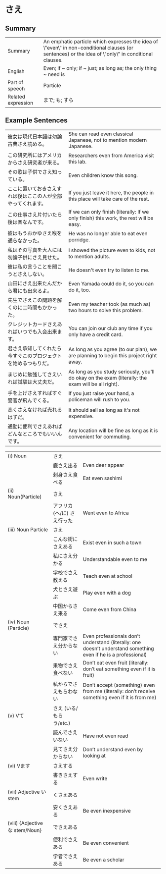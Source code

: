 # さえ

## Summary

<table><tr>   <td>Summary</td>   <td>An emphatic particle which expresses the idea of \"even\" in non-conditional clauses (or sentences) or the idea of \"only\" in conditional clauses.</td></tr><tr>   <td>English</td>   <td>Even; if ~ only; if ~ just; as long as; the only thing ~ need is</td></tr><tr>   <td>Part of speech</td>   <td>Particle</td></tr><tr>   <td>Related expression</td>   <td>まで; も; すら</td></tr></table>

## Example Sentences

<table><tr>   <td>彼女は現代日本語は勿論古典さえ読める。</td>   <td>She can read even classical Japanese, not to mention modern Japanese.</td></tr><tr>   <td>この研究所にはアメリカからさえ研究者が来る。</td>   <td>Researchers even from America visit this lab.</td></tr><tr>   <td>その歌は子供でさえ知っている。</td>   <td>Even children know this song.</td></tr><tr>   <td>ここに置いておきさえすれば後はここの人が全部やってくれます。</td>   <td>If you just leave it here, the people in this place will take care of the rest.</td></tr><tr>   <td>この仕事さえ片付いたら後は楽なんです。</td>   <td>If we can only finish (literally: If we only finish) this work, the rest will be easy.</td></tr><tr>   <td>彼はもうおかゆさえ喉を通らなかった。</td>   <td>He was no longer able to eat even porridge.</td></tr><tr>   <td>私はその写真を大人には勿論子供にさえ見せた。</td>   <td>I showed the picture even to kids, not to mention adults.</td></tr><tr>   <td>彼は私の言うことを聞こうとさえしない。</td>   <td>He doesn't even try to listen to me.</td></tr><tr>   <td>山田にさえ出来たんだから君にも出来るよ。</td>   <td>Even Yamada could do it, so you can do it, too.</td></tr><tr>   <td>先生でさえこの問題を解くのに二時間もかかった。</td>   <td>Even my teacher took (as much as) two hours to solve this problem.</td></tr><tr>   <td>クレジットカードさえあればいつでも入会出来ます。</td>   <td>You can join our club any time if you only have a credit card.</td></tr><tr>   <td>君さえ承知してくれたら今すぐこのプロジェクトを始めるつもりだ。</td>   <td>As long as you agree (to our plan), we are planning to begin this project right away.</td></tr><tr>   <td>まじめに勉強してさえいれば試験は大丈夫だ。</td>   <td>As long as you study seriously, you'll do okay on the exam (literally: the exam will be all right).</td></tr><tr>   <td>手を上げさえすればすぐ警官が飛んでくる。</td>   <td>If you just raise your hand, a policeman will rush to you.</td></tr><tr>   <td>高くさえなければ売れるはずだ。</td>   <td>It should sell as long as it's not expensive.</td></tr><tr>   <td>通勤に便利でさえあればどんなところでもいいんです。</td>   <td>Any location will be fine as long as it is convenient for commuting.</td></tr></table>

<table class="table"><tbody><tr class="tr head"><td class="td"><span class="numbers">(i)</span> <span class="bold">Noun</span></td><td class="td"><span class="concept">さえ</span></td><td class="td"></td></tr><tr class="tr"><td class="td"></td><td class="td"><span>鹿</span><span class="concept">さえ</span><span>出る</span></td><td class="td"><span>Even deer appear</span></td></tr><tr class="tr"><td class="td"></td><td class="td"><span>刺身</span><span class="concept">さえ</span><span>食べる</span></td><td class="td"><span>Eat even sashimi</span></td></tr><tr class="tr head"><td class="td"><span class="numbers">(ii)</span> <span class="bold">Noun(Particle)</span> </td><td class="td"><span class="concept">さえ</span></td><td class="td"></td></tr><tr class="tr"><td class="td"></td><td class="td"><span>アフリカ(へ/に)</span> <span class="concept">さえ</span><span>行った</span></td><td class="td"><span>Went even to Africa</span></td></tr><tr class="tr head"><td class="td"><span class="numbers">(iii)</span> <span class="bold">Noun Particle</span></td><td class="td"><span class="concept">さえ</span></td><td class="td"></td></tr><tr class="tr"><td class="td"></td><td class="td"><span>こんな街に</span><span class="concept">さえ</span><span>ある</span></td><td class="td"><span>Exist even in such a town</span></td></tr><tr class="tr"><td class="td"></td><td class="td"><span>私に</span><span class="concept">さえ</span><span>分かる</span></td><td class="td"><span>Understandable even to me</span></td></tr><tr class="tr"><td class="td"></td><td class="td"><span>学校で</span><span class="concept">さえ</span><span>教える</span></td><td class="td"><span>Teach even at school</span></td></tr><tr class="tr"><td class="td"></td><td class="td"><span>犬と</span><span class="concept">さえ</span><span>遊ぶ</span></td><td class="td"><span>Play even with a dog</span></td></tr><tr class="tr"><td class="td"></td><td class="td"><span>中国から</span><span class="concept">さえ</span><span>来る</span></td><td class="td"><span>Come even from China</span></td></tr><tr class="tr head"><td class="td"><span class="numbers">(iv)</span> <span class="bold">Noun (Particle)</span> </td><td class="td"><span>で</span><span class="concept">さえ</span></td><td class="td"></td></tr><tr class="tr"><td class="td"></td><td class="td"><span>専門家で</span><span class="concept">さえ</span><span>分からない</span></td><td class="td"><span>Even professionals don’t understand (literally: one doesn’t understand something even if he is a professional)</span> </td></tr><tr class="tr"><td class="td"></td><td class="td"><span>果物で</span><span class="concept">さえ</span><span>食べない</span></td><td class="td"><span>Don’t eat even fruit (literally: don’t eat something even if it is fruit)</span> </td></tr><tr class="tr"><td class="td"></td><td class="td"><span>私からで</span><span class="concept">さえ</span><span>もらわない</span></td><td class="td"><span>Don’t accept (something) even from me (literally: don’t receive something even if it is from me)</span> </td></tr><tr class="tr head"><td class="td"><span class="numbers">(v)</span> <span class="bold">Vて</span></td><td class="td"><span class="concept">さえ</span><span> (いる/もらう/etc.)</span> </td><td class="td"></td></tr><tr class="tr"><td class="td"></td><td class="td"><span>読んで</span><span class="concept">さえ</span><span>いない</span></td><td class="td"><span>Have not even read</span></td></tr><tr class="tr"><td class="td"></td><td class="td"><span>見て</span><span class="concept">さえ</span><span>分からない</span></td><td class="td"><span>Don’t understand even by looking at</span></td></tr><tr class="tr head"><td class="td"><span class="numbers">(vi)</span> <span class="bold">Vます</span></td><td class="td"><span class="concept">さえ</span><span>する</span></td><td class="td"></td></tr><tr class="tr"><td class="td"></td><td class="td"><span>書き</span><span class="concept">さえ</span><span>する</span></td><td class="td"><span>Even write</span></td></tr><tr class="tr head"><td class="td"><span class="numbers">(vii)</span> <span class="bold">Adjective い stem</span></td><td class="td"><span>く</span><span class="concept">さえ</span><span>ある</span></td><td class="td"></td></tr><tr class="tr"><td class="td"></td><td class="td"><span>安く</span><span class="concept">さえ</span><span>ある</span></td><td class="td"><span>Be even inexpensive</span></td></tr><tr class="tr head"><td class="td"><span class="numbers">(viii)</span> <span class="bold">{Adjective な stem/Noun}</span></td><td class="td"><span>で</span><span class="concept">さえ</span><span>ある</span></td><td class="td"></td></tr><tr class="tr"><td class="td"></td><td class="td"><span>便利で</span><span class="concept">さえ</span><span>ある</span></td><td class="td"><span>Be even convenient</span></td></tr><tr class="tr"><td class="td"></td><td class="td"><span>学者で</span><span class="concept">さえ</span><span>ある</span></td><td class="td"><span>Be even a scholar</span></td></tr></tbody></table>

